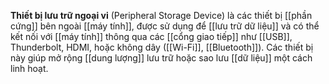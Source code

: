 **Thiết bị lưu trữ ngoại vi** (Peripheral Storage Device) là các thiết bị [[phần cứng]] bên ngoài [[máy tính]], được sử dụng để [[lưu trữ dữ liệu]] và có thể kết nối với [[máy tính]] thông qua các [[cổng giao tiếp]] như [[USB]], Thunderbolt, HDMI, hoặc không dây ([[Wi-Fi]], [[Bluetooth]]). Các thiết bị này giúp mở rộng [[dung lượng]] lưu trữ hoặc sao lưu [[dữ liệu]] một cách linh hoạt.